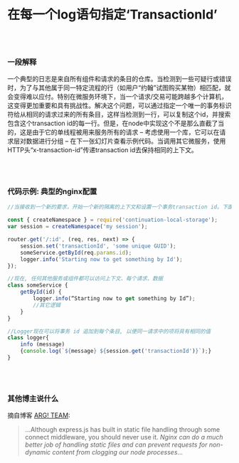 # 在每一个log语句指定‘TransactionId’

<br/><br/>


### 一段解释

一个典型的日志是来自所有组件和请求的条目的仓库。当检测到一些可疑行或错误时，为了与其他属于同一特定流程的行（如用户“约翰”试图购买某物）相匹配，就会变得难以应付。特别在微服务环境下，当一个请求/交易可能跨越多个计算机，这变得更加重要和具有挑战性。解决这个问题，可以通过指定一个唯一的事务标识符给从相同的请求过来的所有条目，这样当检测到一行，可以复制这个id，并搜索包含这个transaction id的每一行。但是，在node中实现这个不是那么直截了当的，这是由于它的单线程被用来服务所有的请求 – 考虑使用一个库，它可以在请求层对数据进行分组 – 在下一张幻灯片查看示例代码。当调用其它微服务，使用HTTP头“x-transaction-id”传递transaction id去保持相同的上下文。

<br/><br/>


### 代码示例: 典型的nginx配置

```javascript
//当接收到一个新的要求，开始一个新的隔离的上下文和设置一个事务transaction id。下面的例子是使用NPM库continuation-local-storage去隔离请求
 
const { createNamespace } = require('continuation-local-storage');
var session = createNamespace('my session');

router.get('/:id', (req, res, next) => {
    session.set('transactionId', 'some unique GUID');
    someService.getById(req.params.id);
    logger.info('Starting now to get something by Id');
});

//现在, 任何其他服务或组件都可以访问上下文、每个请求、数据
class someService {
    getById(id) {
        logger.info(“Starting now to get something by Id”);
        //其它逻辑
    }
}

//Logger现在可以将事务 id 追加到每个条目, 以便同一请求中的项将具有相同的值
class logger{
    info (message)
    {console.log(`${message} ${session.get('transactionId')}`);}
}
```

<br/><br/>

### 其他博主说什么
摘自博客 [ARG! TEAM](http://blog.argteam.com/coding/hardening-node-js-for-production-part-2-using-nginx-to-avoid-node-js-load):
> ...Although express.js has built in static file handling through some connect middleware, you should never use it. *Nginx can do a much better job of handling static files and can prevent requests for non-dynamic content from clogging our node processes*...
